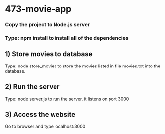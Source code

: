 # 473-movie-app

### Copy the project to Node.js server

### Type: npm install to install all of the dependencies


## 1) Store movies to database

Type: node store_movies to store the movies listed in file movies.txt into the database.


## 2) Run the server

Type: node server.js to run the server. it listens on port 3000


## 3) Access the website

Go to browser and type localhost:3000
